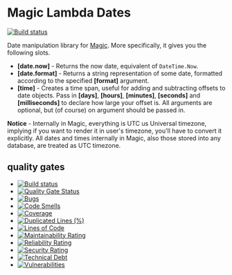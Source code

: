 
# Magic Lambda Dates

[![Build status](https://travis-ci.com/polterguy/magic.lambda.dates.svg?master)](https://travis-ci.com/polterguy/magic.lambda.dates)

Date manipulation library for [Magic](https://github.com/polterguy/magic). More specifically, it gives you the following slots.

* __[date.now]__ - Returns the now date, equivalent of `DateTime.Now`.
* __[date.format]__ - Returns a string representation of some date, formatted according to the specified **[format]** argument.
* __[time]__ - Creates a time span, useful for adding and subtracting offsets to date objects. Pass in **[days]**, **[hours]**, **[minutes]**, **[seconds]** and **[milliseconds]** to declare how large your offset is. All arguments are optional, but (of course) on argument should be passed in.

**Notice** - Internally in Magic, everything is UTC us Universal timezone, implying if you want to render it in user's
timezone, you'll have to convert it explicitly. All dates and times internally in  Magic, also those stored into any database,
are treated as UTC timezone.

## quality gates

- [![Build status](https://travis-ci.com/polterguy/magic.lambda.dates.svg?master)](https://travis-ci.com/polterguy/magic.lambda.dates)
- [![Quality Gate Status](https://sonarcloud.io/api/project_badges/measure?project=polterguy_magic.lambda.dates&metric=alert_status)](https://sonarcloud.io/dashboard?id=polterguy_magic.lambda.dates)
- [![Bugs](https://sonarcloud.io/api/project_badges/measure?project=polterguy_magic.lambda.dates&metric=bugs)](https://sonarcloud.io/dashboard?id=polterguy_magic.lambda.dates)
- [![Code Smells](https://sonarcloud.io/api/project_badges/measure?project=polterguy_magic.lambda.dates&metric=code_smells)](https://sonarcloud.io/dashboard?id=polterguy_magic.lambda.dates)
- [![Coverage](https://sonarcloud.io/api/project_badges/measure?project=polterguy_magic.lambda.dates&metric=coverage)](https://sonarcloud.io/dashboard?id=polterguy_magic.lambda.dates)
- [![Duplicated Lines (%)](https://sonarcloud.io/api/project_badges/measure?project=polterguy_magic.lambda.dates&metric=duplicated_lines_density)](https://sonarcloud.io/dashboard?id=polterguy_magic.lambda.dates)
- [![Lines of Code](https://sonarcloud.io/api/project_badges/measure?project=polterguy_magic.lambda.dates&metric=ncloc)](https://sonarcloud.io/dashboard?id=polterguy_magic.lambda.dates)
- [![Maintainability Rating](https://sonarcloud.io/api/project_badges/measure?project=polterguy_magic.lambda.dates&metric=sqale_rating)](https://sonarcloud.io/dashboard?id=polterguy_magic.lambda.dates)
- [![Reliability Rating](https://sonarcloud.io/api/project_badges/measure?project=polterguy_magic.lambda.dates&metric=reliability_rating)](https://sonarcloud.io/dashboard?id=polterguy_magic.lambda.dates)
- [![Security Rating](https://sonarcloud.io/api/project_badges/measure?project=polterguy_magic.lambda.dates&metric=security_rating)](https://sonarcloud.io/dashboard?id=polterguy_magic.lambda.dates)
- [![Technical Debt](https://sonarcloud.io/api/project_badges/measure?project=polterguy_magic.lambda.dates&metric=sqale_index)](https://sonarcloud.io/dashboard?id=polterguy_magic.lambda.dates)
- [![Vulnerabilities](https://sonarcloud.io/api/project_badges/measure?project=polterguy_magic.lambda.dates&metric=vulnerabilities)](https://sonarcloud.io/dashboard?id=polterguy_magic.lambda.dates)
